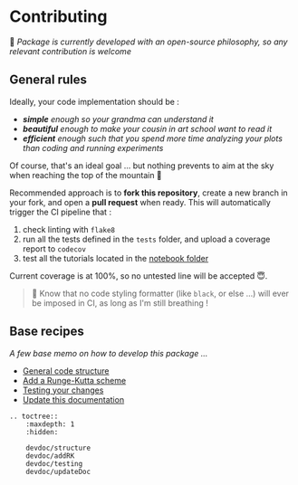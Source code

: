 # Contributing

📜 _Package is currently developed with an open-source philosophy, so any relevant contribution is welcome_

## General rules

Ideally, your code implementation should be :

- _**simple** enough so your grandma can understand it_
- _**beautiful** enough to make your cousin in art school want to read it_
- _**efficient** enough such that you spend more time analyzing your plots than coding and running experiments_

Of course, that's an ideal goal ... but nothing prevents to aim at the sky when reaching the top of the mountain 🚡

Recommended approach is to **fork this repository**, create a new branch in your fork, and open a **pull request** when ready.
This will automatically trigger the CI pipeline that :

1. check linting with `flake8`
2. run all the tests defined in the `tests` folder, and upload a coverage report to `codecov`
3. test all the tutorials located in the [notebook folder](https://github.com/Parallel-in-Time/qmat/tree/main/docs/notebooks) 

Current coverage is at 100%, so no untested line will be accepted 😇.

> 📣 Know that no code styling formatter (like `black`, or else ...) will ever be imposed in CI, as long as I'm still breathing !

## Base recipes

_A few base memo on how to develop this package ..._

- [General code structure](./devdoc/structure.md)
- [Add a Runge-Kutta scheme](./devdoc/addRK.md)
- [Testing your changes](./devdoc/testing.md)
- [Update this documentation](./devdoc/updateDoc.md)

```{eval-rst}
.. toctree::
    :maxdepth: 1
    :hidden:

    devdoc/structure
    devdoc/addRK
    devdoc/testing
    devdoc/updateDoc
```
